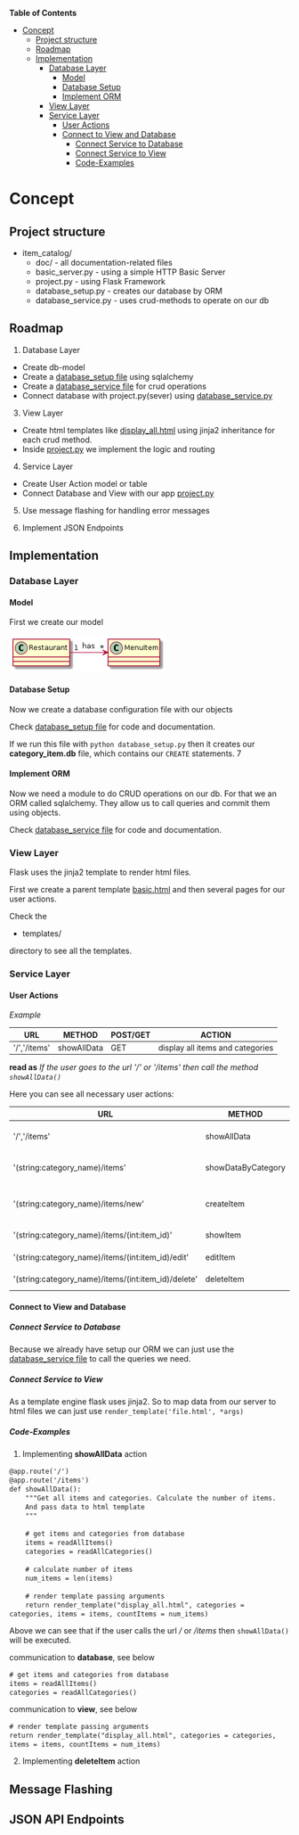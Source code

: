 **Table of Contents**

- [Concept](#concept)
  - [Project structure](#project-structure)
  - [Roadmap](#roadmap)
  - [Implementation](#implementation)
    - [Database Layer](#database-layer)
      - [Model](#model)
      - [Database Setup](#database-setup)
      - [Implement ORM](#implement-orm)
    - [View Layer](#view-layer)
    - [Service Layer](#service-layer)
      - [User Actions](#user-actions)
      - [Connect to View and Database](#connect-to-view-and-database)
        - [Connect Service to Database](#connect-service-to-database)
        - [Connect Service to View](#connect-service-to-view)
        - [Code-Examples](#code-examples)

# Concept

## Project structure

- item_catalog/
    - doc/                - all documentation-related files
    - basic_server.py     - using a simple HTTP Basic Server
    - project.py          - using Flask Framework
    - database_setup.py      - creates our database by ORM
    - database_service.py    - uses crud-methods to operate on our db

## Roadmap

1. Database Layer
  * Create db-model
  * Create a [database_setup file](../database_setup.py) using sqlalchemy
  * Create a [database_service file](../database_setup.py) for crud operations
  * Connect database with project.py(sever) using [database_service.py](../database_service.py)

3. View Layer
  * Create html templates like [display_all.html](../templates/display_all.html) using jinja2 inheritance
    for each crud method.
  * Inside [project.py](../project.py) we implement the logic and routing

4. Service Layer
  * Create User Action model or table
  * Connect Database and View with our app [project.py](../project.py)

5. Use message flashing for handling error messages

6. Implement JSON Endpoints

## Implementation

### Database Layer

#### Model
First we create our model

![model](model.png)

#### Database Setup
Now we create a database configuration file with our objects

Check [database_setup file](../database_setup.py) for code and documentation.

If we run this file with `python database_setup.py` then it creates our
**category_item.db** file, which contains our `CREATE` statements.
7
#### Implement ORM

Now we need a module to do CRUD operations on our db. For that we an ORM called
sqlalchemy. They allow us to call queries and commit them using objects.

Check [database_service file](../database_service.py) for code and documentation.

### View Layer

Flask uses the jinja2 template to render html files.

First we create a parent template [basic.html](../templates/basic.html) and
then several pages for our user actions.

Check the

  - templates/

directory to see all the templates.


### Service Layer

#### User Actions

*Example*

|URL|METHOD           |POST/GET | ACTION |
|---|-----------------|---------|--------|
|'/','/items'|showAllData|GET|display all items and categories|

**read as** *If the user goes to the url '/' or '/items' then call the method `showAllData()`*

Here you can see all necessary user actions:

|URL|METHOD           |POST/GET | ACTION |
|---|-----------------|---------|--------|
|'/','/items'|showAllData|GET|display all items and categories|
|'(string:category_name)/items'|showDataByCategory|GET|display items by category|
|'(string:category_name)/items/new'|createItem|GET/POST|display create item form or submit|
|'(string:category_name)/items/(int:item_id)'|showItem|GET|display item|
|'(string:category_name)/items/(int:item_id)/edit'|editItem|GET/POST|display or edit item|
|'(string:category_name)/items/(int:item_id)/delete'|deleteItem|POST|display or edit item|

#### Connect to View and Database

##### Connect Service to Database

Because we already have setup our ORM we can just use the
[database_service file](../database_service.py) to call
the queries we need.

##### Connect Service to View

As a template engine flask uses jinja2. So to map data from our server to html files we can just use `render_template('file.html', *args)`

##### Code-Examples

  1. Implementing **showAllData** action

  ```
  @app.route('/')
  @app.route('/items')
  def showAllData():
      """Get all items and categories. Calculate the number of items.
      And pass data to html template
      """

      # get items and categories from database
      items = readAllItems()
      categories = readAllCategories()

      # calculate number of items
      num_items = len(items)

      # render template passing arguments
      return render_template("display_all.html", categories = categories, items = items, countItems = num_items)
  ```

  Above we can see that if the user calls the url */* or */items* then `showAllData()` will be executed.

  communication to **database**, see below

  ```
  # get items and categories from database
  items = readAllItems()
  categories = readAllCategories()
  ```

  communication to **view**, see below

  ```
  # render template passing arguments
  return render_template("display_all.html", categories = categories, items = items, countItems = num_items)
  ```

  2. Implementing **deleteItem** action

## Message Flashing

## JSON API Endpoints
